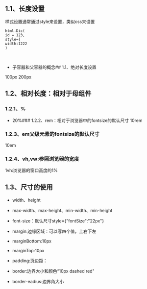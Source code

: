 

## 1.1、长度设置
样式设置通常通过style来设置，类似css来设置

```plain
html.Dic(
id = 123,
style={
width:1222
)
```
​

- 子容器和父容器的概念## 1.1、绝对长度设置

100px
200px
​
## 1.2、相对长度：相对于母组件
### 1.2.1、%

- 20%### 1.2.2、rem：相对于浏览器中的fontsize的默认尺寸
10rem
​
### 1.2.3、em父级元素的fontsize的默认尺寸
10em
​
### 1.2.4、vh,vw:参照浏览器的宽度
1vh:浏览器的窗口高度的1%
​
## 1.3、尺寸的使用

- width、height
- max-width、max-height、min-width、min-height
- font-size：默认尺寸style={"fontSize":"22px"}
​

- margin:边缘区域：可以写四个值，上右下左
- marginBottom:10px
- marginTop:10px
- padding:页边距：
- border:边界大小和颜色“10px dashed red"
- border-eadius:边界角大小

